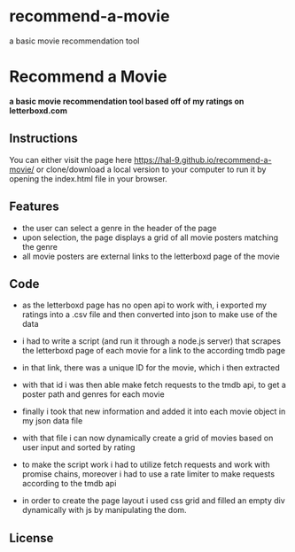 # recommend-a-movie
a basic movie recommendation tool


# Recommend a Movie
**a basic movie recommendation tool based off of my ratings on letterboxd.com**

## Instructions

You can either visit the page here https://hal-9.github.io/recommend-a-movie/ or clone/download a local version to your computer to run it by opening the index.html file in your browser.

## Features

* the user can select a genre in the header of the page 
* upon selection, the page displays a grid of all movie posters matching the genre 
* all movie posters are external links to the letterboxd page of the movie

## Code

* as the letterboxd page has no open api to work with, i exported my ratings into a .csv file and then converted into json to make use of the data
* i had to write a script (and run it through a node.js server) that scrapes the letterboxd page of each movie for a link to the according tmdb page
* in that link, there was a unique ID for the movie, which i then extracted
* with that id i was then able make fetch requests to the tmdb api, to get a poster path and genres for each movie
* finally i took that new information and added it into each movie object in my json data file 
* with that file i can now dynamically create a grid of movies based on user input and sorted by rating
* to make the script work i had to utilize fetch requests and work with promise chains, moreover i had to use a rate limiter to make requests according to the tmdb api

* in order to create the page layout i used css grid and filled an empty div dynamically with js by manipulating the dom. 

## License


